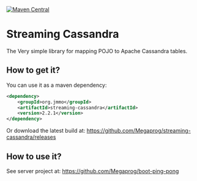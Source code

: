 [![Maven Central](https://maven-badges.herokuapp.com/maven-central/org.jmmo/streaming-cassandra/badge.png)](https://maven-badges.herokuapp.com/maven-central/org.jmmo/streaming-cassandra)

Streaming Cassandra
=============

The Very simple library for mapping POJO to Apache Cassandra tables.

## How to get it?

You can use it as a maven dependency:

```xml
<dependency>
    <groupId>org.jmmo</groupId>
    <artifactId>streaming-cassandra</artifactId>
    <version>2.2.1</version>
</dependency>
```

Or download the latest build at:
    https://github.com/Megaprog/streaming-cassandra/releases

## How to use it?

See server project at:
    https://github.com/Megaprog/boot-ping-pong
